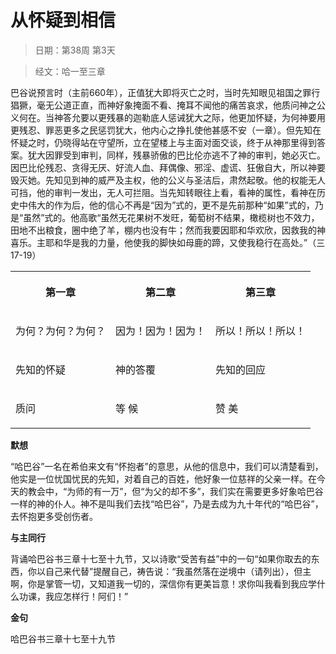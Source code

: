 # 从怀疑到相信 

> 日期：第38周 第3天

> 经文：哈一至三章

巴谷说预言时（主前660年），正值犹大即将灭亡之时，当时先知眼见祖国之罪行猖獗，毫无公道正直，而神好象掩面不看、掩耳不闻他的痛苦哀求，他质问神之公义何在。当神答允要以更残暴的迦勒底人惩诫犹大之际，他更加怀疑，为何神要用更残忍、罪恶更多之民惩罚犹大，他内心之挣扎使他甚感不安（一章）。但先知在怀疑之时，仍晓得站在守望所，立在望楼上与主面对面交谈，终于从神那里得到答案。犹大因罪受到审判，同样，残暴骄傲的巴比伦亦逃不了神的审判，她必灭亡。因巴比伦残忍、贪得无厌、好流人血、拜偶像、邪淫、虚谎、狂傲自大，所以神要毁灭她。先知见到神的威严及主权，他的公义与圣洁后，肃然起敬。他的权能无人可挡，他的审判一发出，无人可拦阻。当先知转眼往上看，看神的属性，看神在历史中伟大的作为后，他的信心不再是“因为”式的，更不是先前那种“如果”式的，乃是“虽然”式的。他高歌“虽然无花果树不发旺，葡萄树不结果，橄榄树也不效力，田地不出粮食，圈中绝了羊，棚内也没有牛；然而我要因耶和华欢欣，因救我的神喜乐。主耶和华是我的力量，他使我的脚快如母鹿的蹄，又使我稳行在高处。”（三17-19）

<table>
 <tbody>
  <tr>
   <th><p>第一章</p></th>
   <th><p>第二章</p></th>
   <th><p>第三章</p></th>
  </tr>
  <tr>
   <td><p>为何？为何？为何？</p></td>
   <td><p>因为！因为！因为！</p></td>
   <td><p>所以！所以！所以！</p></td>
  </tr>
  <tr>
   <td><p>先知的怀疑</p></td>
   <td><p>神的答覆</p></td>
   <td><p>先知的回应</p></td>
  </tr>
  <tr>
   <td><p>质问</p></td>
   <td><p>等 候</p></td>
   <td><p>赞 美</p></td>
  </tr>
 </tbody>
</table>

**默想**

“哈巴谷”一名在希伯来文有“怀抱者”的意思，从他的信息中，我们可以清楚看到，他实是一位忧国忧民的先知，对着自己的百姓，他好象一位慈祥的父亲一样。在今天的教会中，“为师的有一万”，但“为父的却不多”，我们实在需要更多好象哈巴谷一样的神的仆人。神不是叫我们去找“哈巴谷”，乃是去成为九十年代的“哈巴谷”，去怀抱更多受创伤者。

**与主同行**

背诵哈巴谷书三章十七至十九节，又以诗歌“受苦有益”中的一句“如果你取去的东西，你以自己来代替”提醒自己，祷告说：“我虽然落在逆境中（请列出），但主啊，你是掌管一切，又知道我一切的，深信你有更美旨意！求你叫我看到我应学什么功课，我应怎样行！阿们！”

**金句**

哈巴谷书三章十七至十九节